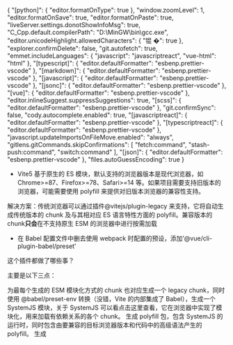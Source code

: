 {
"[python]": {
"editor.formatOnType": true
},
"window.zoomLevel": 1,
"editor.formatOnSave": true,
"editor.formatOnPaste": true,
"liveServer.settings.donotShowInfoMsg": true,
"C_Cpp.default.compilerPath": "D:\\MinGW\\bin\\gcc.exe",
"editor.unicodeHighlight.allowedCharacters": {
"锟 �": true
},
"explorer.confirmDelete": false,
"git.autofetch": true,
"emmet.includeLanguages": {
"javascript": "javascriptreact",
"vue-html": "html"
},
"[typescript]": {
"editor.defaultFormatter": "esbenp.prettier-vscode"
},
"[markdown]": {
"editor.defaultFormatter": "esbenp.prettier-vscode"
},
"[javascript]": {
"editor.defaultFormatter": "esbenp.prettier-vscode"
},
"[jsonc]": {
"editor.defaultFormatter": "esbenp.prettier-vscode"
},
"[vue]": {
"editor.defaultFormatter": "esbenp.prettier-vscode"
},
"editor.inlineSuggest.suppressSuggestions": true,
"[scss]": {
"editor.defaultFormatter": "esbenp.prettier-vscode"
},
"git.confirmSync": false,
"cody.autocomplete.enabled": true,
"[javascriptreact]": {
"editor.defaultFormatter": "esbenp.prettier-vscode"
},
"[typescriptreact]": {
"editor.defaultFormatter": "esbenp.prettier-vscode"
},
"javascript.updateImportsOnFileMove.enabled": "always",
"gitlens.gitCommands.skipConfirmations": [
"fetch:command",
"stash-push:command",
"switch:command"
],
"[json]": {
"editor.defaultFormatter": "esbenp.prettier-vscode"
},
"files.autoGuessEncoding": true
}

- Vite5 基于原生的 ES 模块，默认支持的浏览器版本是现代浏览器，如 Chrome>=87、Firefox>=78、Safari>=14 等。如果项目需要支持旧版本的浏览器，可能需要使用 polyfill 来提供对旧版本浏览器的兼容性支持。

解决方案：传统浏览器可以通过插件@vitejs/plugin-legacy 来支持，它将自动生成传统版本的 chunk 及与其相对应 ES 语言特性方面的 polyfill。兼容版本的 chunk**只会**在不支持原生 ESM 的浏览器中进行按需加载

- 在 Babel 配置文件中删去使用 webpack 时配置的预设，添加'@vue/cli-plugin-babel/preset'

这个插件都做了哪些事？

主要是以下三点：

为最每个生成的 ESM 模块化方式的 chunk 也对应生成一个 legacy chunk，同时使用 @babel/preset-env 转换（没错，Vite 的内部集成了 Babel），生成一个 SystemJS 模块，关于 SystemJS 可以看点击这里查看，它在浏览器中实现了模块化，用来加载有依赖关系的各个 chunk。
生成 polyfill 包，包含 SystemJS 的运行时，同时包含由要兼容的目标浏览器版本和代码中的高级语法产生的 polyfill。
生成 <script nomodule> 标签，并注入到 HTML 文件中，用来在不兼容 ESM 的老旧浏览器中加载 polyfill 和 legacy chunk。
如此可见，Vite 兼容低版本浏览器的能力就是来自于 @babel/preset-env 无疑了，都是生成 polyfill 和语法转换， 但是这不就和 webpack 一样了么，事实是 Vite 又帮我们多做了一层，那就是上面反复提到的原生浏览器模块化能力 ESM。
